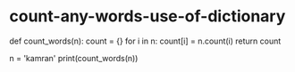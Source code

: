 # count-any-words-use-of-dictionary

def count_words(n):
    count = {}
    for i in n:
        count[i] = n.count(i)
    return count

n = 'kamran'
print(count_words(n))
